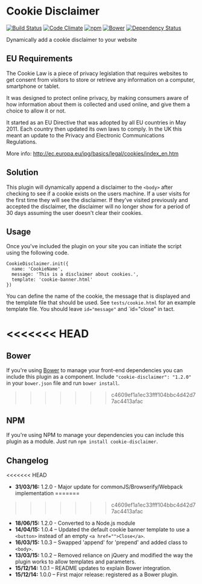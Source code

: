# Cookie Disclaimer

[![Build Status](https://travis-ci.org/jonnyhaynes/cookie-disclaimer.svg?branch=master)](https://travis-ci.org/jonnyhaynes/cookie-disclaimer) [![Code Climate](https://codeclimate.com/github/jonnyhaynes/cookie-disclaimer/badges/gpa.svg)](https://codeclimate.com/github/jonnyhaynes/cookie-disclaimer) [![npm](https://img.shields.io/npm/v/cookie-disclaimer.svg)](https://www.npmjs.com/package/cookie-disclaimer) [![Bower](https://img.shields.io/bower/v/cookie-disclaimer.svg)](https://github.com/jonnyhaynes/cookie-disclaimer)
[![Dependency Status](https://david-dm.org/jonnyhaynes/cookie-disclaimer.svg)](https://david-dm.org/jonnyhaynes/cookie-disclaimer)

Dynamically add a cookie disclaimer to your website

## EU Requirements

The Cookie Law is a piece of privacy legislation that requires websites to get consent from visitors to store or retrieve any information on a computer, smartphone or tablet.

It was designed to protect online privacy, by making consumers aware of how information about them is collected and used online, and give them a choice to allow it or not.

It started as an EU Directive that was adopted by all EU countries in May 2011. Each country then updated its own laws to comply. In the UK this meant an update to the Privacy and Electronic Communications Regulations.

More info: http://ec.europa.eu/ipg/basics/legal/cookies/index_en.htm

## Solution
This plugin will dynamically append a disclaimer to the `<body>` after checking to see if a cookie exists on the users machine. If a user visits for the first time they will see the disclaimer. If they've visited previously and accepted the disclaimer, the disclaimer will no longer show for a period of 30 days assuming the user doesn't clear their cookies.

## Usage

Once you've included the plugin on your site you can initiate the script using the following code.

```
CookieDisclaimer.init({
  name: 'CookieName',
  message: 'This is a disclaimer about cookies.',
  template: 'cookie-banner.html'
})
```

You can define the name of the cookie, the message that is displayed and the template file that should be used. See `tests/cookie.html` for an example template file. You should leave `id="message"`  and `id="close" in tact.

<<<<<<< HEAD
=======
## Bower

If you're using [Bower](bower.io) to manage your front-end dependencies you can include this plugin as a component. Include `"cookie-disclaimer": "1.2.0"` in your `bower.json` file and run `bower install`.

>>>>>>> c4609ef1a1ec33fff104bbc4d42d77ac4413afac
## NPM
If you're using NPM to manage your dependencies you can include this plugin as a module. Just run `npm install cookie-disclaimer`.

## Changelog

<<<<<<< HEAD
- **31/03/16:** 1.2.0 - Major update for commonJS/Browserify/Webpack implementation
=======
>>>>>>> c4609ef1a1ec33fff104bbc4d42d77ac4413afac
- **18/06/15:** 1.2.0 - Converted to a Node.js module
- **14/04/15:** 1.0.4 – Updated the default cookie banner template to use a `<button>` instead of an empty `<a href="">Close</a>`.
- **16/03/15:** 1.0.3 – Swapped 'append' for 'prepend' and added class to `<body>`.
- **13/03/15:** 1.0.2 – Removed reliance on jQuery and modified the way the plugin works to allow templates and parameters.
- **15/12/14:** 1.0.1 – README updates to explain Bower integration.
- **15/12/14:** 1.0.0 – First major release: registered as a Bower plugin.

